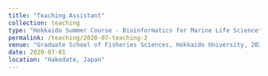 ```yaml
---
title: "Teaching Assistant"
collection: teaching
type: "Hokkaido Summer Course - Bioinformatics for Marine Life Science"
permalink: /teaching/2020-07-teaching-2
venue: "Graduate School of Fisheries Sciences, Hokkaido University, 2020-2022"
date: 2020-07-01
location: "Hakodate, Japan"
---
```

